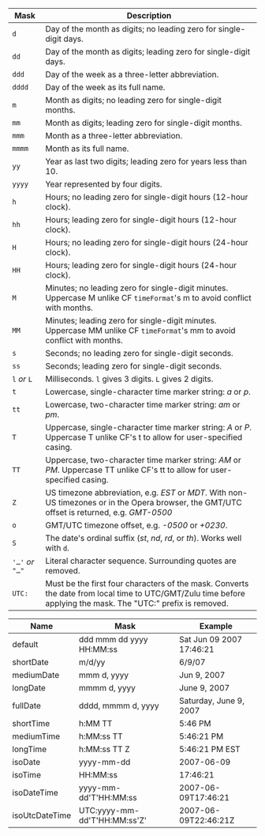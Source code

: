 | Mask | Description |
| --- | --- |
| `d` | Day of the month as digits; no leading zero for single-digit days. |
| `dd` | Day of the month as digits; leading zero for single-digit days. |
| `ddd` | Day of the week as a three-letter abbreviation. |
| `dddd` | Day of the week as its full name. |
| `m` | Month as digits; no leading zero for single-digit months. |
| `mm` | Month as digits; leading zero for single-digit months. |
| `mmm` | Month as a three-letter abbreviation. |
| `mmmm` | Month as its full name. |
| `yy` | Year as last two digits; leading zero for years less than 10. |
| `yyyy` | Year represented by four digits. |
| `h` | Hours; no leading zero for single-digit hours (12-hour clock). |
| `hh` | Hours; leading zero for single-digit hours (12-hour clock). |
| `H` | Hours; no leading zero for single-digit hours (24-hour clock). |
| `HH` | Hours; leading zero for single-digit hours (24-hour clock). |
| `M` | Minutes; no leading zero for single-digit minutes. Uppercase M unlike CF `timeFormat`'s m to avoid conflict with months. |
| `MM` | Minutes; leading zero for single-digit minutes. Uppercase MM unlike CF `timeFormat`'s mm to avoid conflict with months. |
| `s` | Seconds; no leading zero for single-digit seconds. |
| `ss` | Seconds; leading zero for single-digit seconds. |
| `l` _or_ `L` | Milliseconds. `l` gives 3 digits. `L` gives 2 digits. |
| `t` | Lowercase, single-character time marker string: _a_ or _p_. |
| `tt` | Lowercase, two-character time marker string: _am_ or _pm_. |
| `T` | Uppercase, single-character time marker string: _A_ or _P_. Uppercase T unlike CF's t to allow for user-specified casing. |
| `TT` | Uppercase, two-character time marker string: _AM_ or _PM_. Uppercase TT unlike CF's tt to allow for user-specified casing. |
| `Z` | US timezone abbreviation, e.g. _EST_ or _MDT_. With non-US timezones or in the Opera browser, the GMT/UTC offset is returned, e.g. _GMT-0500_ |
| `o` | GMT/UTC timezone offset, e.g. _-0500_ or _+0230_. |
| `S` | The date's ordinal suffix (_st_, _nd_, _rd_, or _th_). Works well with `d`. |
| `'…'` _or_ `"…"` | Literal character sequence. Surrounding quotes are removed. |
| `UTC:` | Must be the first four characters of the mask. Converts the date from local time to UTC/GMT/Zulu time before applying the mask. The "UTC:" prefix is removed. |



| Name | Mask | Example |
| --- | --- | --- |
| default | ddd mmm dd yyyy HH:MM:ss | Sat Jun 09 2007 17:46:21 |
| shortDate | m/d/yy | 6/9/07 |
| mediumDate | mmm d, yyyy | Jun 9, 2007 |
| longDate | mmmm d, yyyy | June 9, 2007 |
| fullDate | dddd, mmmm d, yyyy | Saturday, June 9, 2007 |
| shortTime | h:MM TT | 5:46 PM |
| mediumTime | h:MM:ss TT | 5:46:21 PM |
| longTime | h:MM:ss TT Z | 5:46:21 PM EST |
| isoDate | yyyy-mm-dd | 2007-06-09 |
| isoTime | HH:MM:ss | 17:46:21 |
| isoDateTime | yyyy-mm-dd'T'HH:MM:ss | 2007-06-09T17:46:21 |
| isoUtcDateTime | UTC:yyyy-mm-dd'T'HH:MM:ss'Z' | 2007-06-09T22:46:21Z |
